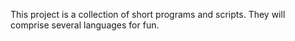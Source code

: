 This project is a collection of short programs and scripts. They will comprise several languages for fun. 
